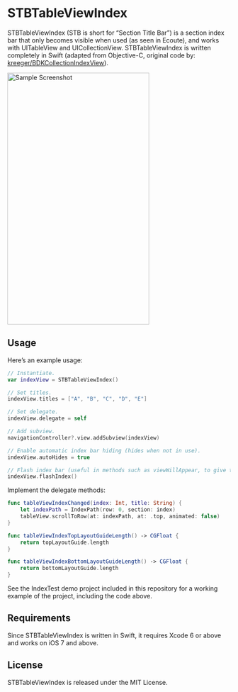 # STBTableViewIndex

STBTableViewIndex (STB is short for “Section Title Bar”) is a section index bar that only becomes visible when used (as seen in Ecoute), and works with UITableView and UICollectionView. STBTableViewIndex is written completely in Swift (adapted from Objective-C, original code by: [kreeger/BDKCollectionIndexView](https://github.com/kreeger/BDKCollectionIndexView)).

<img alt="Sample Screenshot" width="320" height="568" src="http://f.cl.ly/items/39080e3g1S0U2N120n3s/SampleScreenshot.png" />


## Usage

Here’s an example usage:

```swift
// Instantiate.
var indexView = STBTableViewIndex()

// Set titles.
indexView.titles = ["A", "B", "C", "D", "E"]

// Set delegate.
indexView.delegate = self

// Add subview.
navigationController?.view.addSubview(indexView)

// Enable automatic index bar hiding (hides when not in use).
indexView.autoHides = true

// Flash index bar (useful in methods such as viewWillAppear, to give the user a hint).
indexView.flashIndex()
```

Implement the delegate methods:

```swift
func tableViewIndexChanged(index: Int, title: String) {
	let indexPath = IndexPath(row: 0, section: index)
	tableView.scrollToRow(at: indexPath, at: .top, animated: false)
}

func tableViewIndexTopLayoutGuideLength() -> CGFloat {
	return topLayoutGuide.length
}

func tableViewIndexBottomLayoutGuideLength() -> CGFloat {
	return bottomLayoutGuide.length
}
```

See the IndexTest demo project included in this repository for a working example of the project, including the code above.


## Requirements

Since STBTableViewIndex is written in Swift, it requires Xcode 6 or above and works on iOS 7 and above.


## License

STBTableViewIndex is released under the MIT License.
